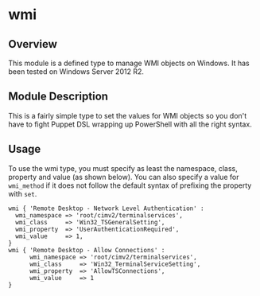 # wmi

## Overview

This module is a defined type to manage WMI objects on Windows.  It has been tested on Windows Server 2012 R2.

## Module Description

This is a fairly simple type to set the values for WMI objects so you don't have to fight Puppet DSL wrapping up PowerShell with all the right syntax.

## Usage

To use the wmi type, you must specify as least the namespace, class, property and value (as shown below).  You can also specify a value for `wmi_method` if it does not follow the default syntax of prefixing the property with `set`.

	wmi { 'Remote Desktop - Network Level Authentication' :
	  wmi_namespace => 'root/cimv2/terminalservices',
	  wmi_class     => 'Win32_TSGeneralSetting',
	  wmi_property  => 'UserAuthenticationRequired',
	  wmi_value     => 1,
	}
  	wmi { 'Remote Desktop - Allow Connections' :
    	  wmi_namespace => 'root/cimv2/terminalservices',
    	  wmi_class     => 'Win32_TerminalServiceSetting',
    	  wmi_property  => 'AllowTSConnections',
    	  wmi_value     => 1
  	}
